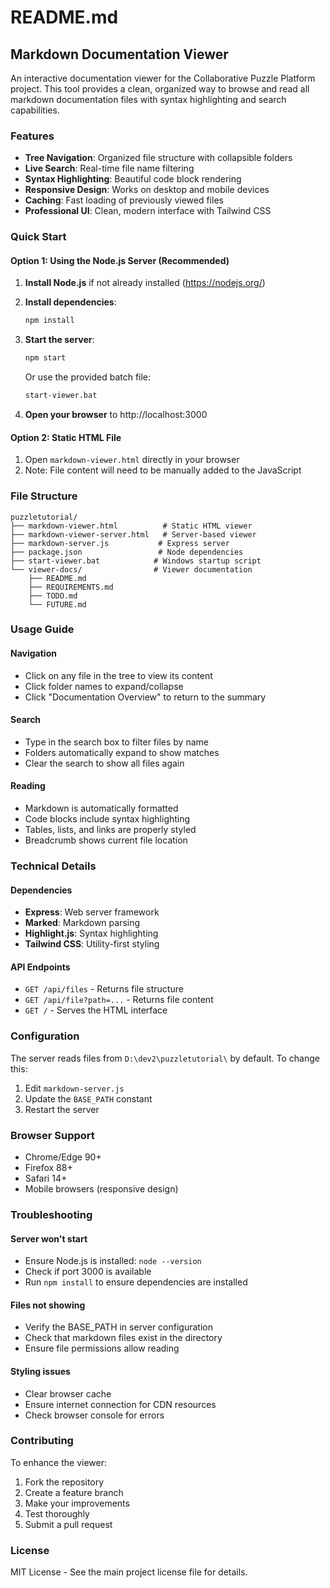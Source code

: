 # README.md

## Markdown Documentation Viewer

An interactive documentation viewer for the Collaborative Puzzle Platform project. This tool provides a clean, organized way to browse and read all markdown documentation files with syntax highlighting and search capabilities.

### Features

- **Tree Navigation**: Organized file structure with collapsible folders
- **Live Search**: Real-time file name filtering
- **Syntax Highlighting**: Beautiful code block rendering
- **Responsive Design**: Works on desktop and mobile devices
- **Caching**: Fast loading of previously viewed files
- **Professional UI**: Clean, modern interface with Tailwind CSS

### Quick Start

#### Option 1: Using the Node.js Server (Recommended)

1. **Install Node.js** if not already installed (https://nodejs.org/)

2. **Install dependencies**:
   ```bash
   npm install
   ```

3. **Start the server**:
   ```bash
   npm start
   ```
   Or use the provided batch file:
   ```bash
   start-viewer.bat
   ```

4. **Open your browser** to http://localhost:3000

#### Option 2: Static HTML File

1. Open `markdown-viewer.html` directly in your browser
2. Note: File content will need to be manually added to the JavaScript

### File Structure

```
puzzletutorial/
├── markdown-viewer.html          # Static HTML viewer
├── markdown-viewer-server.html   # Server-based viewer
├── markdown-server.js           # Express server
├── package.json                 # Node dependencies
├── start-viewer.bat            # Windows startup script
└── viewer-docs/                # Viewer documentation
    ├── README.md
    ├── REQUIREMENTS.md
    ├── TODO.md
    └── FUTURE.md
```

### Usage Guide

#### Navigation
- Click on any file in the tree to view its content
- Click folder names to expand/collapse
- Click "Documentation Overview" to return to the summary

#### Search
- Type in the search box to filter files by name
- Folders automatically expand to show matches
- Clear the search to show all files again

#### Reading
- Markdown is automatically formatted
- Code blocks include syntax highlighting
- Tables, lists, and links are properly styled
- Breadcrumb shows current file location

### Technical Details

#### Dependencies
- **Express**: Web server framework
- **Marked**: Markdown parsing
- **Highlight.js**: Syntax highlighting
- **Tailwind CSS**: Utility-first styling

#### API Endpoints
- `GET /api/files` - Returns file structure
- `GET /api/file?path=...` - Returns file content
- `GET /` - Serves the HTML interface

### Configuration

The server reads files from `D:\dev2\puzzletutorial\` by default. To change this:

1. Edit `markdown-server.js`
2. Update the `BASE_PATH` constant
3. Restart the server

### Browser Support

- Chrome/Edge 90+
- Firefox 88+
- Safari 14+
- Mobile browsers (responsive design)

### Troubleshooting

#### Server won't start
- Ensure Node.js is installed: `node --version`
- Check if port 3000 is available
- Run `npm install` to ensure dependencies are installed

#### Files not showing
- Verify the BASE_PATH in server configuration
- Check that markdown files exist in the directory
- Ensure file permissions allow reading

#### Styling issues
- Clear browser cache
- Ensure internet connection for CDN resources
- Check browser console for errors

### Contributing

To enhance the viewer:

1. Fork the repository
2. Create a feature branch
3. Make your improvements
4. Test thoroughly
5. Submit a pull request

### License

MIT License - See the main project license file for details.